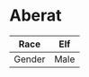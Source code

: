 <!-- TITLE: Aberat -->
<!-- SUBTITLE: A quick summary of Aberat -->

# Aberat
| Race | Elf |
|-|-|
| Gender | Male |